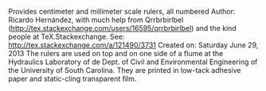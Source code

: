 Provides centimeter and millimeter scale rulers, all numbered 
Author: Ricardo Hernández, with much help from Qrrbrbirlbel
(http://tex.stackexchange.com/users/16595/qrrbrbirlbel) and the kind people
at TeX.Stackexchange. See: http://tex.stackexchange.com/a/121490/3731
Created on: Saturday June 29, 2013
The rulers are used on top and on one side of a flume at the Hydraulics 
Laboratory of de Dept. of Civil and Environmental Engineering of the University
of South Carolina. They are printed in low-tack adhesive paper and static-cling
transparent film. 
